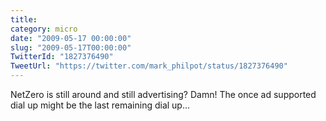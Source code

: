 ```yaml
---
title: 
category: micro
date: "2009-05-17 00:00:00"
slug: "2009-05-17T00:00:00"
TwitterId: "1827376490"
TweetUrl: "https://twitter.com/mark_philpot/status/1827376490"
---
```


NetZero is still around and still advertising? Damn! The once ad supported dial
up might be the last remaining dial up...
